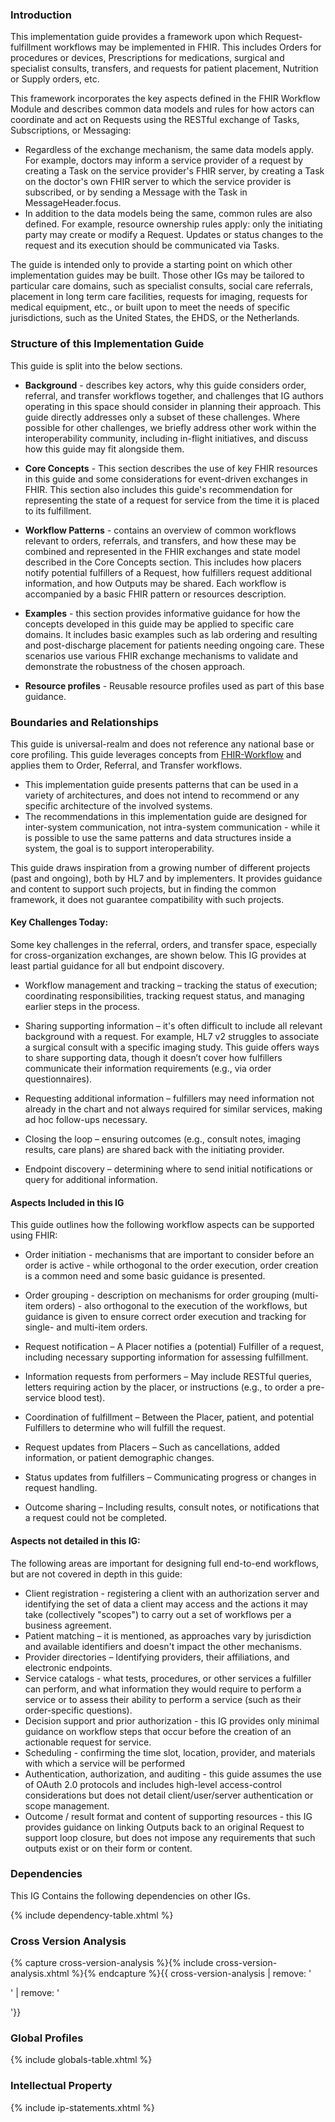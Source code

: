### Introduction
This implementation guide provides a framework upon which Request-fulfillment workflows may be implemented in FHIR. This includes Orders for procedures or devices, Prescriptions for medications, surgical and specialist consults, transfers, and requests for patient placement, Nutrition or Supply orders, etc. 

This framework incorporates the key aspects defined in the FHIR Workflow Module and describes common data models and rules for how actors can coordinate and act on Requests using the RESTful exchange of Tasks, Subscriptions, or Messaging: 
* Regardless of the exchange mechanism, the same data models apply. For example, doctors may inform a service provider of a request by creating a Task on the service provider's FHIR server, by creating a Task on the doctor's own FHIR server to which the service provider is subscribed, or by sending a Message with the Task in MessageHeader.focus. 
* In addition to the data models being the same, common rules are also defined. For example, resource ownership rules apply: only the initiating party may create or modify a Request. Updates or status changes to the request and its execution should be communicated via Tasks. 

The guide is intended only to provide a starting point on which other implementation guides may be built. Those other IGs may be tailored to particular care domains, such as specialist consults, social care referrals, placement in long term care facilities, requests for imaging, requests for medical equipment, etc., or built upon to meet the needs of specific jurisdictions, such as the United States, the EHDS, or the Netherlands. 


### Structure of this Implementation Guide
This guide is split into the below sections. 

- **Background** - describes key actors, why this guide considers order, referral, and transfer workflows together, and challenges that IG authors operating in this space should consider in planning their approach. This guide directly addresses only a subset of these challenges. Where possible for other challenges, we briefly address other work within the interoperability community, including in-flight initiatives, and discuss how this guide may fit alongside them.  

- **Core Concepts** -  This section describes the use of key FHIR resources in this guide and some considerations for event-driven exchanges in FHIR. This section also includes this guide's recommendation for representing the state of a request for service from the time it is placed to its fulfillment. 

- **Workflow Patterns** - contains an overview of common workflows relevant to orders, referrals, and transfers, and how these may be combined and represented in the FHIR exchanges and state model described in the Core Concepts section. This includes how placers notify potential fulfillers of a Request, how fulfillers request additional information, and how Outputs may be shared. Each workflow is accompanied by a basic FHIR pattern or resources description.

- **Examples** - this section provides informative guidance for how the concepts developed in this guide may be applied to specific care domains. It includes basic examples such as lab ordering and resulting and post-discharge placement for patients needing ongoing care. These scenarios use various FHIR exchange mechanisms to validate and demonstrate the robustness of the chosen approach.

- **Resource profiles** - Reusable resource profiles used as part of this base guidance. 

### Boundaries and Relationships
This guide is universal-realm and does not reference any national base or core profiling. This guide leverages concepts from [FHIR-Workflow](https://hl7.org/fhir/workflow.html) and applies them to Order, Referral, and Transfer workflows. 

* This implementation guide presents patterns that can be used in a variety of architectures, and does not intend to recommend or  any specific architecture of the involved systems.
* The recommendations in this implementation guide are designed for inter-system communication, not intra-system communication - while it is possible to use the same patterns and data structures inside a system, the goal is to support interoperability.  

This guide draws inspiration from a growing number of different projects (past and ongoing), both by HL7 and by implementers. It provides guidance and content to support such projects, but in finding the common framework, it does not guarantee compatibility with such projects.


#### Key Challenges Today:
Some key challenges in the referral, orders, and transfer space, especially for cross-organization exchanges, are shown below. This IG provides at least partial guidance for all but endpoint discovery. 

* Workflow management and tracking – tracking the status of execution; coordinating responsibilities, tracking request status, and managing earlier steps in the process.

* Sharing supporting information – it's often difficult to include all relevant background with a request. For example, HL7 v2 struggles to associate a surgical consult with a specific imaging study. This guide offers ways to share supporting data, though it doesn’t cover how fulfillers communicate their information requirements (e.g., via order questionnaires).

* Requesting additional information – fulfillers may need information not already in the chart and not always required for similar services, making ad hoc follow-ups necessary.

* Closing the loop – ensuring outcomes (e.g., consult notes, imaging results, care plans) are shared back with the initiating provider.

* Endpoint discovery – determining where to send initial notifications or query for additional information.  


#### Aspects Included in this IG
This guide outlines how the following workflow aspects can be supported using FHIR:

* Order initiation - mechanisms that are important to consider before an order is active - while orthogonal to the order execution, order creation is a common need and some basic guidance is presented.  

* Order grouping - description on mechanisms for order grouping (multi-item orders) - also orthogonal to the execution of the workflows, but guidance is given to ensure correct order execution and tracking for single- and multi-item orders.  

* Request notification – A Placer notifies a (potential) Fulfiller of a request, including necessary supporting information for assessing fulfillment.  

* Information requests from performers – May include RESTful queries, letters requiring action by the placer, or instructions (e.g., to order a pre-service blood test).  

* Coordination of fulfillment – Between the Placer, patient, and potential Fulfillers to determine who will fulfill the request.  
* Request updates from Placers – Such as cancellations, added information, or patient demographic changes.
* Status updates from fulfillers – Communicating progress or changes in request handling.  
* Outcome sharing – Including results, consult notes, or notifications that a request could not be completed.

#### Aspects not detailed in this IG:
The following areas are important for designing full end-to-end workflows, but are not covered in depth in this guide:

* Client registration - registering a client with an authorization server and identifying the set of data a client may access and the actions it may take (collectively "scopes") to carry out a set of workflows per a business agreement.  
* Patient matching – it is mentioned, as approaches vary by jurisdiction and available identifiers and doesn't impact the other mechanisms.  
* Provider directories – Identifying providers, their affiliations, and electronic endpoints.  
* Service catalogs - what tests, procedures, or other services a fulfiller can perform, and what information they would require to perform a service or to assess their ability to perform a service (such as their order-specific questions).  
* Decision support and prior authorization - this IG provides only minimal guidance on workflow steps that occur before the creation of an actionable request for service.  
* Scheduling - confirming the time slot, location, provider, and materials with which a service will be performed
* Authentication, authorization, and auditing - this guide assumes the use of OAuth 2.0 protocols and includes high-level access-control considerations but does not detail client/user/server authentication or scope management.  
* Outcome / result format and content of supporting resources - this IG provides guidance  on linking Outputs back to an original Request to support loop closure, but does not impose any requirements that such outputs exist or on their form or content.

### Dependencies
This IG Contains the following dependencies on other IGs.

{% include dependency-table.xhtml %}

### Cross Version Analysis

{% capture cross-version-analysis %}{% include cross-version-analysis.xhtml %}{% endcapture %}{{ cross-version-analysis | remove: '<p>' | remove: '</p>'}}

### Global Profiles

{% include globals-table.xhtml %}

### Intellectual Property

{% include ip-statements.xhtml %}